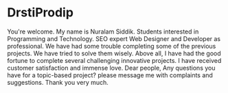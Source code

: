 # DrstiProdip
You're welcome. My name is Nuralam Siddik. Students interested in Programming and Technology. SEO expert Web Designer and Developer as professional. We have had some trouble completing some of the previous projects. We have tried to solve them wisely. Above all, I have had the good fortune to complete several challenging innovative projects. I have received customer satisfaction and immense love. Dear people, Any questions you have for a topic-based project? please message me with complaints and suggestions. Thank you very much.
